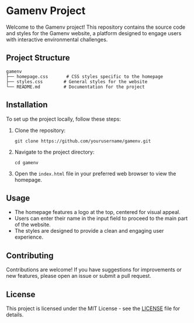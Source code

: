# Gamenv Project

Welcome to the Gamenv project! This repository contains the source code and styles for the Gamenv website, a platform designed to engage users with interactive environmental challenges.

## Project Structure

```
gamenv
├── homepage.css       # CSS styles specific to the homepage
├── styles.css        # General styles for the website
└── README.md         # Documentation for the project
```

## Installation

To set up the project locally, follow these steps:

1. Clone the repository:
   ```
   git clone https://github.com/yourusername/gamenv.git
   ```

2. Navigate to the project directory:
   ```
   cd gamenv
   ```

3. Open the `index.html` file in your preferred web browser to view the homepage.

## Usage

- The homepage features a logo at the top, centered for visual appeal.
- Users can enter their name in the input field to proceed to the main part of the website.
- The styles are designed to provide a clean and engaging user experience.

## Contributing

Contributions are welcome! If you have suggestions for improvements or new features, please open an issue or submit a pull request.

## License

This project is licensed under the MIT License - see the [LICENSE](LICENSE) file for details.